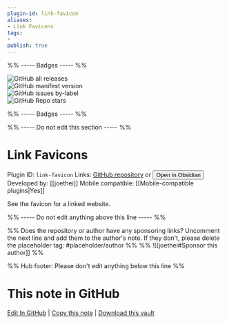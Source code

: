 ```yaml
---
plugin-id: link-favicon
aliases:
- Link Favicons
tags: 
- 
publish: true
---
```


%% ----- Badges ----- %%

![GitHub all releases](https://img.shields.io/github/downloads/joethei/obsidian-link-favicon/total?color=573E7A&logo=github&style=for-the-badge)   
![GitHub manifest version](https://img.shields.io/github/manifest-json/v/joethei/obsidian-link-favicon?color=573E7A&logo=github&style=for-the-badge)   
![GitHub issues by-label](https://img.shields.io/github/issues/joethei/obsidian-link-favicon/help%20wanted?color=573E7A&logo=github&style=for-the-badge)   
![GitHub Repo stars](https://img.shields.io/github/stars/joethei/obsidian-link-favicon?color=573E7A&logo=github&style=for-the-badge)

%% ----- Badges ----- %%

%% ----- Do not edit this section ----- %%

# Link Favicons

Plugin ID: `link-favicon`
Links: [GitHub repository](https://github.com/joethei/obsidian-link-favicon) or [<button id=HH>Open in Obsidian</button>](obsidian://goto-plugin?id=link-favicon)
Developed by: [[joethei]]
Mobile compatible: [[Mobile-compatible plugins|Yes]]

See the favicon for a linked website. 

%% ----- Do not edit anything above this line ----- %% 

%% Does the repository or author have any sponsoring links? Uncomment the next line and add them to the author's note. If they don't, please delete the placeholder tag: #placeholder/author %%
%% ![[joethei#Sponsor this author]] %%

%% Hub footer: Please don't edit anything below this line %%

# This note in GitHub

<span class="git-footer">[Edit In GitHub](https://github.dev/obsidian-community/obsidian-hub/blob/main/02%20-%20Community%20Expansions/02.05%20All%20Community%20Expansions/Plugins/link-favicon.md "git-hub-edit-note") | [Copy this note](https://raw.githubusercontent.com/obsidian-community/obsidian-hub/main/02%20-%20Community%20Expansions/02.05%20All%20Community%20Expansions/Plugins/link-favicon.md "git-hub-copy-note") | [Download this vault](https://github.com/obsidian-community/obsidian-hub/archive/refs/heads/main.zip "git-hub-download-vault") </span>